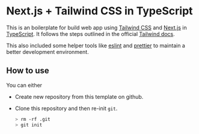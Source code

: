 # Next.js + Tailwind CSS in TypeScript

This is an boilerplate for build web app using [Tailwind CSS](https://tailwindcss.com/) and [Next.js](https://nextjs.org) in [TypeScript](https://www.typescriptlang.org/). It follows the steps outlined in the official [Tailwind docs](https://tailwindcss.com/docs/guides/nextjs).

This also included some helper tools like [eslint](https://eslint.org/) and [prettier](https://prettier.io/) to maintain a better development environment.

## How to use

You can either

- Create new repository from this template on github.

- Clone this repository and then re-init `git`.
  ```bash
  > rm -rf .git
  > git init
  ```
